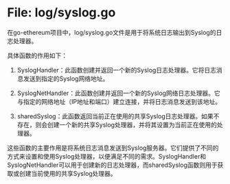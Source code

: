 # File: log/syslog.go

在go-ethereum项目中，log/syslog.go文件是用于将系统日志输出到Syslog的日志处理器。

具体函数的作用如下：

1. SyslogHandler：此函数创建并返回一个新的Syslog日志处理器。它将日志消息发送到指定的Syslog网络地址。

2. SyslogNetHandler：此函数创建并返回一个新的Syslog网络日志处理器。它与指定的网络地址（IP地址和端口）建立连接，并将日志消息发送到该地址。

3. sharedSyslog：此函数返回当前正在使用的共享Syslog日志处理器。如果不存在，则会创建一个新的共享Syslog处理器，并将其设置为当前正在使用的处理器。

这些函数的主要作用是将系统日志消息发送到Syslog服务器。它们提供了不同的方式来设置和使用Syslog处理器，以便满足不同的需求。SyslogHandler和SyslogNetHandler可以用于创建新的日志处理器，而sharedSyslog函数则用于获取或创建当前使用的共享Syslog处理器。

